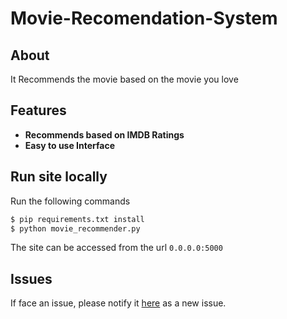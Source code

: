 # Movie-Recomendation-System

## About
It Recommends the movie based on the movie you love


## Features

* **Recommends based on IMDB Ratings**
* **Easy to use Interface**

## Run site locally
Run the following commands
```bash
$ pip requirements.txt install   
$ python movie_recommender.py
```
The site can be accessed from the url `0.0.0.0:5000`
## Issues

If face an issue, please notify it [here](https://github.com/Dheer08/Sentiment_Analysis/issues) as a new issue.
